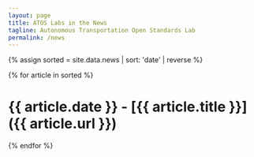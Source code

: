 ```yaml
---
layout: page
title: ATOS Labs in the News
tagline: Autonomous Transportation Open Standards Lab
permalink: /news
---
```


{% assign sorted = site.data.news | sort: 'date' | reverse %}

{% for article in sorted %}

# {{ article.date }} - [{{ article.title }}]({{ article.url }})

{% endfor %}
